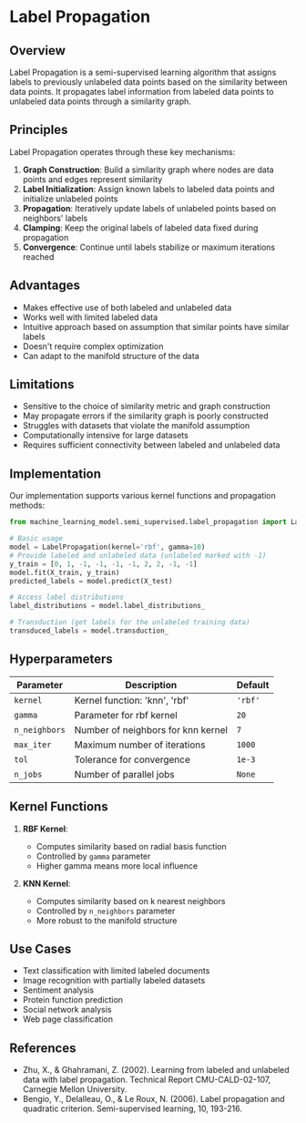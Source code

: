 # Label Propagation

## Overview

Label Propagation is a semi-supervised learning algorithm that assigns labels to previously unlabeled data points based on the similarity between data points. It propagates label information from labeled data points to unlabeled data points through a similarity graph.

## Principles

Label Propagation operates through these key mechanisms:

1. **Graph Construction**: Build a similarity graph where nodes are data points and edges represent similarity
2. **Label Initialization**: Assign known labels to labeled data points and initialize unlabeled points
3. **Propagation**: Iteratively update labels of unlabeled points based on neighbors' labels
4. **Clamping**: Keep the original labels of labeled data fixed during propagation
5. **Convergence**: Continue until labels stabilize or maximum iterations reached

## Advantages

- Makes effective use of both labeled and unlabeled data
- Works well with limited labeled data
- Intuitive approach based on assumption that similar points have similar labels
- Doesn't require complex optimization
- Can adapt to the manifold structure of the data

## Limitations

- Sensitive to the choice of similarity metric and graph construction
- May propagate errors if the similarity graph is poorly constructed
- Struggles with datasets that violate the manifold assumption
- Computationally intensive for large datasets
- Requires sufficient connectivity between labeled and unlabeled data

## Implementation

Our implementation supports various kernel functions and propagation methods:

```python
from machine_learning_model.semi_supervised.label_propagation import LabelPropagation

# Basic usage
model = LabelPropagation(kernel='rbf', gamma=10)
# Provide labeled and unlabeled data (unlabeled marked with -1)
y_train = [0, 1, -1, -1, -1, -1, 2, 2, -1, -1]
model.fit(X_train, y_train)
predicted_labels = model.predict(X_test)

# Access label distributions
label_distributions = model.label_distributions_

# Transduction (get labels for the unlabeled training data)
transduced_labels = model.transduction_
```

## Hyperparameters

| Parameter     | Description                        | Default |
| ------------- | ---------------------------------- | ------- |
| `kernel`      | Kernel function: 'knn', 'rbf'      | `'rbf'` |
| `gamma`       | Parameter for rbf kernel           | `20`    |
| `n_neighbors` | Number of neighbors for knn kernel | `7`     |
| `max_iter`    | Maximum number of iterations       | `1000`  |
| `tol`         | Tolerance for convergence          | `1e-3`  |
| `n_jobs`      | Number of parallel jobs            | `None`  |

## Kernel Functions

1. **RBF Kernel**:
   - Computes similarity based on radial basis function
   - Controlled by `gamma` parameter
   - Higher gamma means more local influence

2. **KNN Kernel**:
   - Computes similarity based on k nearest neighbors
   - Controlled by `n_neighbors` parameter
   - More robust to the manifold structure

## Use Cases

- Text classification with limited labeled documents
- Image recognition with partially labeled datasets
- Sentiment analysis
- Protein function prediction
- Social network analysis
- Web page classification

## References

- Zhu, X., & Ghahramani, Z. (2002). Learning from labeled and unlabeled data with label propagation. Technical Report CMU-CALD-02-107, Carnegie Mellon University.
- Bengio, Y., Delalleau, O., & Le Roux, N. (2006). Label propagation and quadratic criterion. Semi-supervised learning, 10, 193-216.
